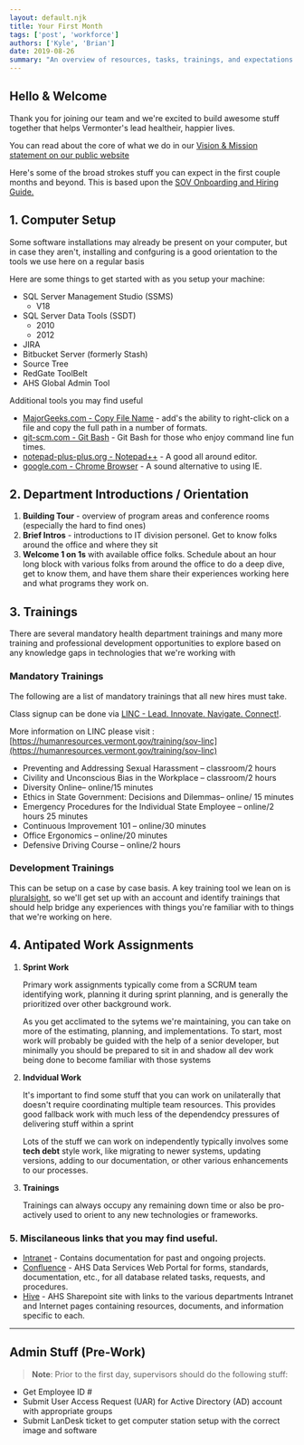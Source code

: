 ```yaml
---
layout: default.njk
title: Your First Month
tags: ['post', 'workforce']
authors: ['Kyle', 'Brian']
date: 2019-08-26
summary: "An overview of resources, tasks, trainings, and expectations for your first couple months and beyond"
---
```



## Hello & Welcome

Thank you for joining our team and we're excited to build awesome stuff together that helps Vermonter's lead healtheir, happier lives.  

You can read about the core of what we do in our [Vision & Mission statement on our public website](https://www.healthvermont.gov/about/vision)

Here's some of the broad strokes stuff you can expect in the first couple months and beyond. This is based upon the [SOV Onboarding and Hiring Guide.](https://humanresources.vermont.gov/talent-acquisition/onboarding-and-retention/onboarding-guide/printable-guide)

## 1. Computer Setup

Some software installations may already be present on your computer, but in case they aren't, installing and confguring is a good orientation to the tools we use here on a regular basis

Here are some things to get started with as you setup your machine:

* SQL Server Management Studio (SSMS)
  * V18
* SQL Server Data Tools (SSDT)
  * 2010
  * 2012
* JIRA
* Bitbucket Server (formerly Stash)
* Source Tree
* RedGate ToolBelt
* AHS Global Admin Tool

Additional tools you may find useful

* [MajorGeeks.com - Copy File Name](https://www.majorgeeks.com/files/details/copy_file_name.html) - add's the ability to right-click on a file and copy the full path in a number of formats.
* [git-scm.com - Git Bash](https://git-scm.com/downloads) - Git Bash for those who enjoy command line fun times.
* [notepad-plus-plus.org - Notepad++](https://notepad-plus-plus.org/download/all-versions.html) - A good all around editor.
* [google.com - Chrome Browser](https://www.google.com/chrome/) - A sound alternative to using IE.

## 2. Department Introductions / Orientation

1. **Building Tour** - overview of program areas and conference rooms (especially the hard to find ones)
2. **Brief Intros** - introductions to IT division personel.  Get to know folks around the office and where they sit
3. **Welcome 1 on 1s** with available office folks.  Schedule about an hour long block with various folks from around the office to do a deep dive, get to know them, and have them share their experiences working here and what programs they work on.

## 3. Trainings

There are several mandatory health department trainings and many more training and professional development opportunities to explore based on any knowledge gaps in technologies that we're working with

### Mandatory Trainings

The following are a list of mandatory trainings that all new hires must take.

Class signup can be done via [LINC - Lead. Innovate. Navigate. Connect!](https://vermont.csod.com/client/vermont/default.aspx). 

More information on LINC please visit : [https://humanresources.vermont.gov/training/sov-linc](https://humanresources.vermont.gov/training/sov-linc)

* Preventing and Addressing Sexual Harassment – classroom/2 hours 
* Civility and Unconscious Bias in the Workplace – classroom/2 hours 
* Diversity Online– online/15 minutes 
* Ethics in State Government: Decisions and Dilemmas– online/ 15 minutes 
* Emergency Procedures for the Individual State Employee – online/2 hours 25 minutes 
* Continuous Improvement 101 – online/30 minutes 
* Office Ergonomics – online/20 minutes 
* Defensive Driving Course – online/2 hours

### Development Trainings

This can be setup on a case by case basis.  A key training tool we lean on is [pluralsight](https://www.pluralsight.com/), so we'll get set up with an account and identify trainings that should help bridge any experiences with things you're familiar with to things that we're working on here.

## 4. Antipated Work Assignments

1. **Sprint Work**

    Primary work assignments typically come from a SCRUM team identifying work, planning it during sprint planning, and is generally the prioritized over other background work.  

    As you get acclimated to the sytems we're maintaining, you can take on more of the estimating, planning, and implementations.  To start, most work will probably be guided with the help of a senior developer, but minimally you should be prepared to sit in and shadow all dev work being done to become familiar with those systems

2. **Indvidual Work**

   It's important to find some stuff that you can work on unilaterally that doesn't require coordinating multiple team resources.  This provides good fallback work with much less of the dependendcy pressures of delivering stuff within a sprint

   Lots of the stuff we can work on independently typically involves some **tech debt** style work, like migrating to newer systems, updating versions, adding to our documentation, or other various enhancements to our processes.

3. **Trainings**

   Trainings can always occupy any remaining down time or also be pro-actively used to orient to any new technologies or frameworks.

### 5. Miscilaneous links that you may find useful.

* [Intranet](http://isa2004/Intranet/ITSI/ITSIntranet/default.aspx?Page=Home/ITSHome) - Contains documentation for past and ongoing projects.
* [Confluence](https://confluence.ahs.state.vt.us/display/AHSDS/Forms) - AHS Data Services Web Portal for forms, standards, documentation, etc., for all database related tasks, requests, and procedures.
* [Hive](https://vermontgov.sharepoint.com/sites/AHSIntra/Dept/Pages/Department.aspx) - AHS Sharepoint site with links to the various departments Intranet and Internet pages containing resources, documents, and information specific to each.

----


## Admin Stuff (Pre-Work)

> **Note**: Prior to the first day, supervisors should do the following stuff:


* Get Employee ID #
* Submit User Access Request (UAR) for Active Directory (AD) account with appropriate groups
* Submit LanDesk ticket to get computer station setup with the correct image and software
